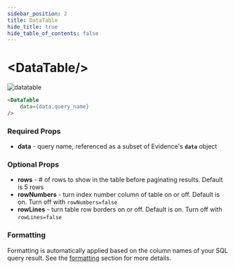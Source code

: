 ```yaml
---
sidebar_position: 2
title: DataTable
hide_title: true
hide_table_of_contents: false
---
```


<h1 class="community-header"><span class="gradient">&lt;DataTable/></span></h1>

![datatable](/img/datatable-medianrent.png)

```markdown
<DataTable
    data={data.query_name} 
/>
```
### Required Props
* **data** - query name, referenced as a subset of Evidence's **`data`** object

### Optional Props
* **rows** - # of rows to show in the table before paginating results. Default is 5 rows
* **rowNumbers** - turn index number column of table on or off. Default is on. Turn off with `rowNumbers=false`
* **rowLines** - turn table row borders on or off. Default is on. Turn off with `rowLines=false`

### Formatting
Formatting is automatically applied based on the column names of your SQL query result. See the [formatting](/formatting/format-tags) section for more details.




